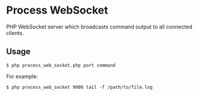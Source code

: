 Process WebSocket
=================

PHP WebSocket server which broadcasts command output to all connected clients.

Usage
-----

	$ php process_web_socket.php port command

For example:

	$ php process_web_socket 9000 tail -f /path/to/file.log
	
